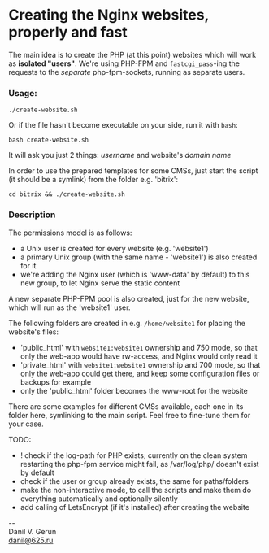 # Creating the Nginx websites, properly and fast

The main idea is to create the PHP (at this point) websites which will work as **isolated "users"**.
We're using PHP-FPM and `fastcgi_pass`-ing the requests to the *separate* php-fpm-sockets, running as separate users.

### Usage:

`./create-website.sh`

Or if the file hasn't become executable on your side, run it with `bash`:

`bash create-website.sh`

It will ask you just 2 things: _username_ and website's _domain name_

In order to use the prepared templates for some CMSs, just start the script (it should be a symlink) from the folder e.g. 'bitrix':

`cd bitrix && ./create-website.sh`


### Description

The permissions model is as follows:
* a Unix user is created for every website (e.g. 'website1')
* a primary Unix group (with the same name - 'website1') is also created for it
* we're adding the Nginx user (which is 'www-data' by default) to this new group, to let Nginx serve the static content

A new separate PHP-FPM pool is also created, just for the new website, which will run as the 'website1' user.

The following folders are created in e.g. `/home/website1` for placing the website's files:
* 'public_html' with `website1:website1` ownership and 750 mode, so that only the web-app would have rw-access, and Nginx would only read it
* 'private_html' with `website1:website1` ownership and 700 mode, so that only the web-app could get there, and keep some configuration files or backups for example
* only the 'public_html' folder becomes the www-root for the website


There are some examples for different CMSs available, each one in its folder here, symlinking to the main script.
Feel free to fine-tune them for your case.


TODO:
* ! check if the log-path for PHP exists; currently on the clean system restarting the php-fpm service might fail, as /var/log/php/ doesn't exist by default
* check if the user or group already exists, the same for paths/folders
* make the non-interactive mode, to call the scripts and make them do everything automatically and optionally silently
* add calling of LetsEncrypt (if it's installed) after creating the website


--  
Danil V. Gerun  
danil@625.ru
